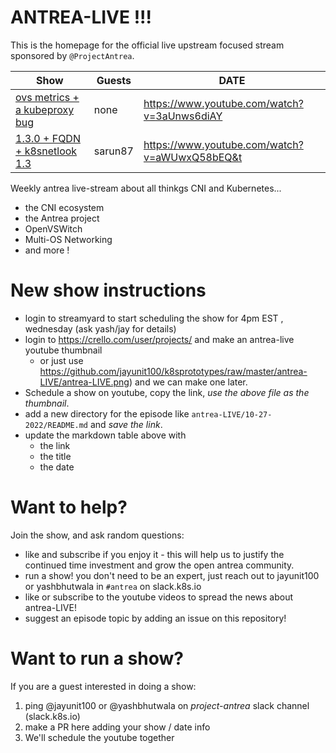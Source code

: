 # ANTREA-LIVE !!! 

This is the homepage for the official live upstream focused stream sponsored by `@ProjectAntrea`.

| Show | Guests  | DATE |
| ---- | ------- | ---- |
| [ovs metrics + a kubeproxy bug](11-04-2022/) | none | https://www.youtube.com/watch?v=3aUnws6diAY   | 11/2/2021 |
| [1.3.0 + FQDN + k8snetlook 1.3](10-27-2022/) | sarun87 | https://www.youtube.com/watch?v=aWUwxQ58bEQ&t | 10/27/2021 |

Weekly antrea live-stream about all thinkgs CNI and Kubernetes...

- the CNI ecosystem
- the Antrea project
- OpenVSWitch
- Multi-OS Networking
- and more !

# New show instructions

- login to streamyard to start scheduling the show for 4pm EST , wednesday (ask yash/jay for details)
- login to https://crello.com/user/projects/ and make an antrea-live youtube thumbnail
  - or just use https://github.com/jayunit100/k8sprototypes/raw/master/antrea-LIVE/antrea-LIVE.png) and we can make one later.
- Schedule a show on youtube, copy the link, *use the above file as the thumbnail*.
- add a new directory for the episode like `antrea-LIVE/10-27-2022/README.md` and *save the link*.
- update the markdown table above with 
  - the link
  - the title
  - the date

# Want to help?

Join the show, and ask random questions:
- like and subscribe if you enjoy it - this will help us to justify the continued time investment and grow the open antrea community.
- run a show! you don't need to be an expert, just reach out to jayunit100 or yashbhutwala in `#antrea` on slack.k8s.io 
- like or subscribe to the youtube videos to spread the news about antrea-LIVE!
- suggest an episode topic by adding an issue on this repository!

# Want to run a show?

If you are a guest interested in doing a show:
1. ping @jayunit100 or @yashbhutwala on *project-antrea* slack channel (slack.k8s.io)
2. make a PR here adding your show / date info
3. We'll schedule the youtube together
